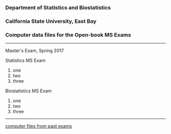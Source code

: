 ### Department of Statistics and Biostatistics
### California State University, East Bay
### Computer data files for the Open-book MS Exams

------

Master's Exam, Spring 2017

Statistics MS Exam

1. one
2. two
3. three

Biostatistics MS Exam

1. one
2. two
3. three

-----
[computer files from past exams](pastexams.md)





